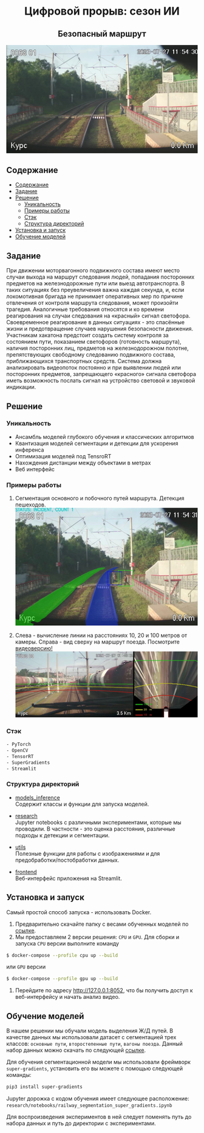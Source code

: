 <h1 align="center">Цифровой прорыв: сезон ИИ</h1>
<h2 align="center">Безопасный маршрут</h2>

![image](./assets/out-001.jpg)
## Содержание
- [Содержание](#содержание)
- [Задание](#задание)
- [Решение](#решение)
  - [Уникальность](#уникальность)
  - [Примеры работы](#примеры-работы)
  - [Стэк](#стэк)
  - [Структура директорий](#структура-директорий)
- [Установка и запуск](#установка-и-запуск)
- [Обучение моделей](#обучение-моделей)


## Задание
При движении моторвагонного подвижного состава имеют место случаи выхода на маршрут следования людей, попадания посторонних предметов на железнодорожные пути или выезд автотранспорта. В таких ситуациях без преувеличения важна каждая секунда, и, если локомотивная бригада не принимает оперативных мер по причине отвлечения от контроля маршрута следования, может произойти трагедия. Аналогичные требования относятся и ко времени реагирования на случаи следования на «красный» сигнал светофора. Своевременное реагирование в данных ситуациях - это спасённые жизни и предотвращение случаев нарушения безопасности движения.
Участникам хакатона предстоит создать систему контроля за состоянием пути, показанием светофоров (готовность маршрута), наличия посторонних лиц, предметов на железнодорожном полотне, препятствующих свободному следованию подвижного состава, приближающихся транспортных средств. Система должна анализировать видеопоток постоянно и при выявлении людей или посторонних предметов, запрещающего «красного» сигнала светофора иметь возможность послать сигнал на устройство световой и звуковой индикации.

## Решение
### Уникальность
- Ансамбль моделей глубокого обучения и классических алгоритмов
- Квантизация моделей сегментации и детекции для ускорения инференса
- Оптимизация моделей под TensroRT
- Нахождения дистанции между объектами в метрах
- Веб интерфейс

### Примеры работы
1. Сегментация основного и побочного путей маршрута. Детекция пешеходов.
![image](./assets/sample1.jpeg)

2. Слева - вычисление линии на расстояниях 10, 20 и 100 метров от камеры. Справа - вид сверху на маршрут поезда.
Посмотрите [видеоверсию!](https://drive.google.com/file/d/1_9dY4oTE-lisvIhNVidGyK169r54kulL/view?usp=sharing)
![image](./assets/sample2.jpeg)

### Стэк
    - PyTorch
    - OpenCV
    - TensorRT
    - SuperGradients
    - Streamlit

### Структура директорий
- [models_inference](https://github.com/AlexeySrus/railway_analysis/tree/main/models_inference) <br>
Содержит классы и функции для запуска моделей.

- [research](https://github.com/AlexeySrus/railway_analysis/tree/main/research) <br>
Jupyter notebooks с различными экспериментами, которые мы проводили. В частности - это оценка расстояния, различные подходы к детекции и сегментации.

- [utils](https://github.com/AlexeySrus/railway_analysis/tree/main/utils) <br>
Полезные функции для работы с изображениями и для предобработки/постобработки данных.

- [frontend](https://github.com/AlexeySrus/railway_analysis/tree/main/frontend) <br>
Веб-интерфейс приложения на Streamlit.

## Установка и запуск
Самый простой способ запуска - использовать Docker.

1. Предварительно скачайте папку с весами обученных моделей по [ссылке](https://disk.yandex.ru/d/LhyLduv2Jqu0eQ/weights).
2. Мы предоставляем 2 версии решения: `CPU` и `GPU`. Для сборки и запуска `CPU` версии выполните команду
```bash
$ docker-compose --profile cpu up --build
```
или `GPU` версии
```bash
$ docker-compose --profile gpu up --build
```
1. Перейдите по адресу http://127.0.0.1:8052, что бы получить доступ к веб-интерфейсу и начать анализ видео.

## Обучение моделей

В нашем решении мы обучали модель выделения Ж/Д путей. В качестве данных мы использовали датасет с сегментацией трех классов:
`основные пути`, `второстепенные пути`, `вагоны поезда`.
Данный набор данных можно скачать по следующей [ссылке](https://disk.yandex.ru/d/JUfPnhblvOQrDg "Yandex Disk"). 

Для обучения сегментационной модели мы использовали фреймворк `super-gradients`, установить его вы можете с помощью следующей команды:
```bash
pip3 install super-gradients
```

Jupyter дорожка с кодом обучения имеет следующее расположение:
`research/notebooks/railway_segmentation_super_gradients.ipynb`

Для воспроизведения экспериментов в ней следует поменять путь до набора данных и путь до директории с экспериментами.
